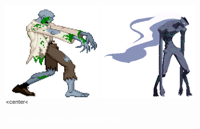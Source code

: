 <img style="width:250px; height:250px; float:left;" src = "extra/WME8.gif"><img style="width:250px; height:250px; float:right;" src = "extra/gifs2.gif"><center<<h2 style="backgound-color:black; color:white;"><b> COLLEGE </b><i> WORK / PROJECTS </i></h2></center>
